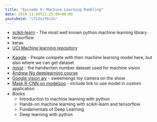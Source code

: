 ```yaml
---
title: "Episode 9: Machine Learning Rambling"
date: 2018-11-09T21:25:00+08:00
youtubeid: "c7cIojYbi2o"
---
```


* [scikit-learn](https://scikit-learn.org/stable/index.html) - The most well known python machine learning library
* tensorflow
* keras
* [UCI Machine learning repository](http://archive.ics.uci.edu/ml/index.php)
<!--more-->
* [Kaggle](https://www.kaggle.com/) - People compete with their machine learning model here, but also where we can get dataset
* [mnist](http://yann.lecun.com/exdb/mnist/) - the handwriten number dataset used for machine vision
* [Andrew Ng deeplearning course](https://www.deeplearning.ai/)
* [Google vision aiy](https://aiyprojects.withgoogle.com/vision) - sweemengs toy camera on the show
* [Mask R-CNN on modelzoo](https://modelzoo.co/model/mask-r-cnn-keras) - include link to use model in custom application
* Books
  * Introduction to machine learning with python
  * Hands-on machine learning with scikit-learn and tensorflow
  * Fundamentals of Deep Learning
  * Deep learning with python
